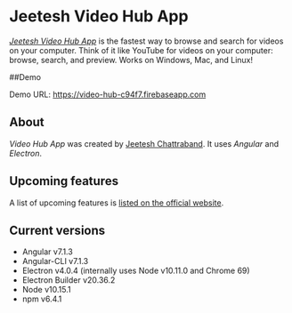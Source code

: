 # Jeetesh Video Hub App

[*Jeetesh Video Hub App*](https://videohubapp.com/) is the fastest way to browse and search for videos on your computer. Think of it like YouTube for videos on your computer: browse, search, and preview. Works on Windows, Mac, and Linux!

##Demo

Demo URL: https://video-hub-c94f7.firebaseapp.com

## About

*Video Hub App* was created by [Jeetesh Chattraband](https://github.com/jeeteshchattraband). It uses _Angular_ and _Electron_.


## Upcoming features

A list of upcoming features is [listed on the official website](https://videohubapp.com/future.html).

## Current versions

- Angular v7.1.3
- Angular-CLI v7.1.3
- Electron v4.0.4 (internally uses Node v10.11.0 and Chrome 69)
- Electron Builder v20.36.2
- Node v10.15.1
- npm v6.4.1

